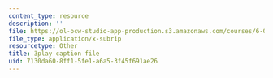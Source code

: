```yaml
---
content_type: resource
description: ''
file: https://ol-ocw-studio-app-production.s3.amazonaws.com/courses/6-042j-mathematics-for-computer-science-spring-2015/7130da608ff15fe1a6a53f45f691ae26_BEAv82FinM0.vtt
file_type: application/x-subrip
resourcetype: Other
title: 3play caption file
uid: 7130da60-8ff1-5fe1-a6a5-3f45f691ae26
---
```

